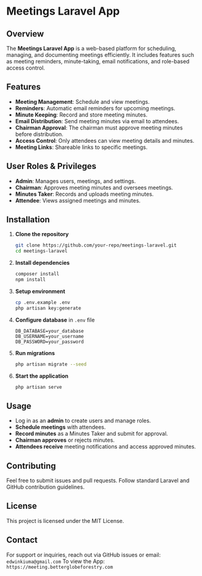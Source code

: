 # Meetings Laravel App

## Overview
The **Meetings Laravel App** is a web-based platform for scheduling, managing, and documenting meetings efficiently. It includes features such as meeting reminders, minute-taking, email notifications, and role-based access control.

## Features
- **Meeting Management**: Schedule and view meetings.
- **Reminders**: Automatic email reminders for upcoming meetings.
- **Minute Keeping**: Record and store meeting minutes.
- **Email Distribution**: Send meeting minutes via email to attendees.
- **Chairman Approval**: The chairman must approve meeting minutes before distribution.
- **Access Control**: Only attendees can view meeting details and minutes.
- **Meeting Links**: Shareable links to specific meetings.

## User Roles & Privileges
- **Admin**: Manages users, meetings, and settings.
- **Chairman**: Approves meeting minutes and oversees meetings.
- **Minutes Taker**: Records and uploads meeting minutes.
- **Attendee**: Views assigned meetings and minutes.

## Installation
1. **Clone the repository**
   ```bash
   git clone https://github.com/your-repo/meetings-laravel.git
   cd meetings-laravel
   ```
2. **Install dependencies**
   ```bash
   composer install
   npm install
   ```
3. **Setup environment**
   ```bash
   cp .env.example .env
   php artisan key:generate
   ```
4. **Configure database** in `.env` file
   ```
   DB_DATABASE=your_database
   DB_USERNAME=your_username
   DB_PASSWORD=your_password
   ```
5. **Run migrations**
   ```bash
   php artisan migrate --seed
   ```
6. **Start the application**
   ```bash
   php artisan serve
   ```

## Usage
- Log in as an **admin** to create users and manage roles.
- **Schedule meetings** with attendees.
- **Record minutes** as a Minutes Taker and submit for approval.
- **Chairman approves** or rejects minutes.
- **Attendees receive** meeting notifications and access approved minutes.

## Contributing
Feel free to submit issues and pull requests. Follow standard Laravel and GitHub contribution guidelines.

## License
This project is licensed under the MIT License.

## Contact
For support or inquiries, reach out via GitHub issues or email: `edwinkiuma@gmail.com`
To view the App: `https://meeting.betterglobeforestry.com`

